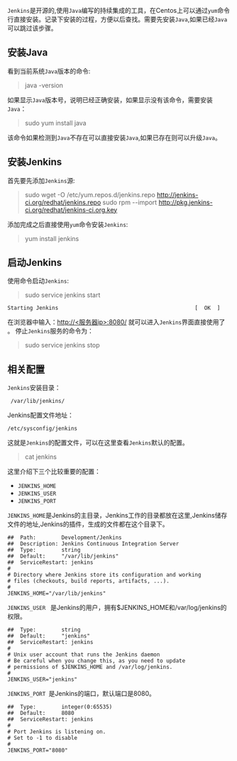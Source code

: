 `Jenkins`是开源的,使用`Java`编写的持续集成的工具，在Centos上可以通过`yum`命令行直接安装。记录下安装的过程，方便以后查找。需要先安装`Java`,如果已经`Java`可以跳过该步骤。
## 安装Java
看到当前系统`Java`版本的命令:
>java -version

如果显示`Java`版本号，说明已经正确安装，如果显示没有该命令，需要安装`Java`：
>sudo yum install java

该命令如果检测到`Java`不存在可以直接安装`Java`,如果已存在则可以升级`Java`。
## 安装Jenkins
首先要先添加`Jenkins`源:
>sudo wget -O /etc/yum.repos.d/jenkins.repo http://jenkins-ci.org/redhat/jenkins.repo 
>sudo rpm --import http://pkg.jenkins-ci.org/redhat/jenkins-ci.org.key

添加完成之后直接使用`yum`命令安装`Jenkins`:
>yum install jenkins

## 启动Jenkins
使用命令启动`Jenkins`:
>sudo service jenkins start 

    Starting Jenkins                                           [  OK  ]

在浏览器中输入：[http://<服务器ip>:8080/](http://<服务器ip>:8080/) 就可以进入`Jenkins`界面直接使用了 。
停止`Jenkins`服务的命令为：
>sudo service jenkins stop


## 相关配置
`Jenkins`安装目录：
      
     /var/lib/jenkins/

Jenkins配置文件地址：
    
    /etc/sysconfig/jenkins

这就是`Jenkins`的配置文件，可以在这里查看`Jenkins`默认的配置。
>cat jenkins

这里介绍下三个比较重要的配置：

* `JENKINS_HOME `
* `JENKINS_USER ` 
* `JENKINS_PORT `

`JENKINS_HOME`是Jenkins的主目录，Jenkins工作的目录都放在这里,Jenkins储存文件的地址,Jenkins的插件，生成的文件都在这个目录下。

    ##  Path:        Development/Jenkins
    ##  Description: Jenkins Continuous Integration Server
    ##  Type:        string
    ##  Default:     "/var/lib/jenkins"
    ##  ServiceRestart: jenkins
    #
    # Directory where Jenkins store its configuration and working
    # files (checkouts, build reports, artifacts, ...).
    #
    JENKINS_HOME="/var/lib/jenkins"

`JENKINS_USER ` 是Jenkins的用户，拥有$JENKINS_HOME和/var/log/jenkins的权限。

    ##  Type:        string
    ##  Default:     "jenkins"
    ##  ServiceRestart: jenkins
    #
    # Unix user account that runs the Jenkins daemon
    # Be careful when you change this, as you need to update
    # permissions of $JENKINS_HOME and /var/log/jenkins.
    #
    JENKINS_USER="jenkins"


`JENKINS_PORT `是Jenkins的端口，默认端口是8080。


    ##  Type:        integer(0:65535)  
    ##  Default:     8080
    ##  ServiceRestart: jenkins
    #
    # Port Jenkins is listening on.
    # Set to -1 to disable
    #
    JENKINS_PORT="8080"


